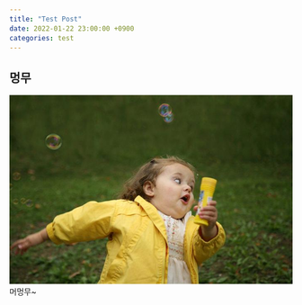 ```yaml
---
title: "Test Post"
date: 2022-01-22 23:00:00 +0900
categories: test
---
```


## 멍무

![hurry-up](/assets/img/hurry-up.jpeg)
머멍무~